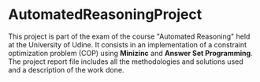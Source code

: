 # AutomatedReasoningProject
This project is part of the exam of the course "Automated Reasoning" held at the University of Udine. It consists in an implementation of a constraint optimization problem (COP) using **Minizinc** and **Answer Set Programming**.
The project report file includes all the methodologies and solutions used and a description of the work done.
